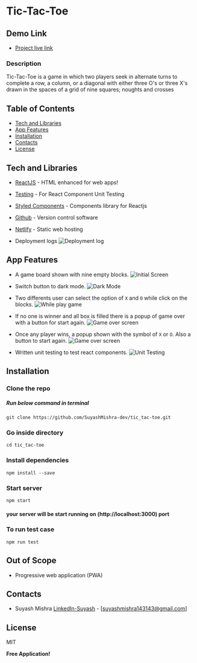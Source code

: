 # Tic-Tac-Toe

## Demo Link 
* [Project live link](https://61696d2a0a7bffc13acae047--peaceful-haibt-485aed.netlify.app/)


### Description 
Tic-Tac-Toe is a game in which two players seek in alternate turns to complete a row, a column, or a diagonal with either three O's or three X's drawn in the spaces of a grid of nine squares; noughts and crosses

## Table of Contents


  * [Tech and Libraries](#techandlibraries)
  * [App Features](#appfeatures)
  * [Installation](#installation)
  * [Contacts](#contacts)
  * [License](#license)



## Tech and Libraries

- [ReactJS](http://reactjs.org) - HTML enhanced for web apps!
- [Testing](https://testing-library.com/docs/react-testing-library/intro/) - For React Component Unit Testing
- [Styled Components](https://styled-components.com/docs) - Components library for Reactjs
- [Github](https://github.com/) - Version control software
- [Netlify](https://www.netlify.com/) - Static web hosting

- Deployment logs
![Deployment log](https://github.com/SuyashMishra-dev/suyashmishra-dev.github.io/blob/main/deployed_log.png?raw=true)

## App Features

- A game board shown with nine empty blocks.
![Initial Screen](https://github.com/SuyashMishra-dev/suyashmishra-dev.github.io/blob/main/open_light.png?raw=true)

- Switch button to dark mode.
![Dark Mode](https://github.com/SuyashMishra-dev/suyashmishra-dev.github.io/blob/main/open_dark.png?raw=true)

- Two differents user can select the option of `X` and `O` while click on the blocks.
 ![While play game](https://github.com/SuyashMishra-dev/suyashmishra-dev.github.io/blob/main/play_dark.png?raw=true)

- If no one is winner and all box is filled there is a popup of game over with a button for start again.
 ![Game over screen](https://github.com/SuyashMishra-dev/suyashmishra-dev.github.io/blob/main/game_over.png?raw=true)

- Once any player wins, a popup shown with the symbol of `X` or `O`. Also a button to start again.
![Game over screen](https://github.com/SuyashMishra-dev/suyashmishra-dev.github.io/blob/main/winner.png?raw=true)

- Written unit testing to test react components.
![Unit Testing](https://github.com/SuyashMishra-dev/suyashmishra-dev.github.io/blob/main/test_cases.png?raw=true)



## Installation

### Clone the repo
##### Run below command in terminal
```
git clone https://github.com/SuyashMishra-dev/tic_tac-toe.git
```
### Go inside directory
```
cd tic_tac-toe
```
### Install dependencies
```
npm install --save
```
### Start server
```
npm start
```

#### your server will be start running on (http://localhost:3000) port

### To run test case
```
npm run test
```



## Out of Scope
-  Progressive web application (PWA)


## Contacts

- Suyash Mishra [LinkedIn-Suyash](https://www.linkedin.com/in/suyash-mishra00) - [<suyashmishra143143@gmail.com>]

## License

MIT

**Free Application!**

